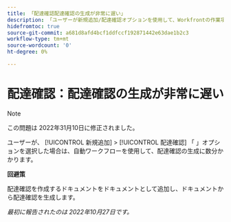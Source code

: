 ```yaml
---
title: 「配達確認配達確認の生成が非常に遅い」
description: 「ユーザーが新規追加/配達確認オプションを使用して、Workfrontの作業項目に配達確認を追加しようとすると、配達確認の生成に数分かかります。」
hidefromtoc: true
source-git-commit: a681d8afd4bcf1ddfccf192871442e63dae1b2c3
workflow-type: tm+mt
source-wordcount: '0'
ht-degree: 0%

---
```



# 配達確認：配達確認の生成が非常に遅い

>[!NOTE]
>
>この問題は 2022年31月10日に修正されました。

<!--This article is on the WF and WFP TOCs-->

ユーザーが、 [!UICONTROL 新規追加] > [!UICONTROL 配達確認] 「 」オプションを選択した場合は、自動ワークフローを使用して、配達確認の生成に数分かかります。

**回避策**

配達確認を作成するドキュメントをドキュメントとして追加し、ドキュメントから配達確認を生成します。

_最初に報告されたのは 2022年10月27日です。_

